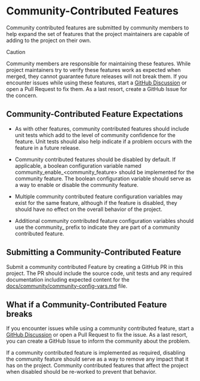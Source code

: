 
# Community-Contributed Features

Community contributed features are submitted by community members to help expand the set of features that the project maintainers are capable of adding to the project on their own. 

> [!CAUTION]
> Community members are responsible for maintaining these features. While project maintainers try to verify these features work as expected when merged, they cannot guarantee future releases will not break them. If you encounter issues while using these features, start a [GitHub Discussion](https://github.com/sassoftware/viya4-deployment/discussions) or open a Pull Request to fix them. As a last resort, create a GitHub Issue for the concern.

## Community-Contributed Feature Expectations

- As with other features, community contributed features should include unit tests which add to the level of community confidence for the feature. Unit tests should also help indicate if a problem occurs with the feature in a future release.

- Community contributed features should be disabled by default. If applicable, a boolean configuration variable named community_enable_<community_feature> should be implemented for the  community feature. The boolean configuration variable should serve as a way to enable or disable the community feature. 

- Multiple community contributed feature configuration variables may exist for the same feature, although if the feature is disabled, they should have no effect on the overall behavior of the project. 

- Additional community contributed feature configuration variables should use the community_ prefix to indicate they are part of a community contributed feature.

## Submitting a Community-Contributed Feature

Submit a community contributed Feature by creating a GitHub PR in this project. The PR should include the source code, unit tests and any required documentation including expected content for the [docs/community/community-config-vars.md](community-config-vars.md) file.

## What if a Community-Contributed Feature breaks

If you encounter issues while using a community contributed feature, start a [GitHub Discussion](https://github.com/sassoftware/viya4-deployment/discussions) or open a Pull Request to fix the issue. As a last resort, you can create a GitHub Issue to inform the community about the problem.

If a community contributed feature is implemented as required, disabling the community feature should serve as a way to remove any impact that it has on the project. Community contributed features that affect the project when disabled should be re-worked to prevent that behavior.